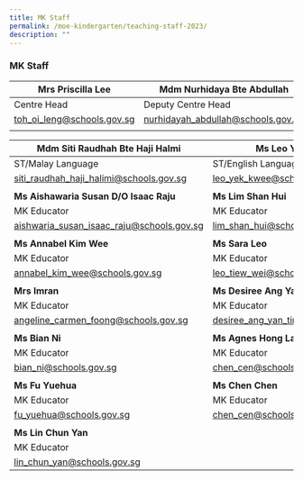 ```yaml
---
title: MK Staff
permalink: /moe-kindergarten/teaching-staff-2023/
description: ""
---
```

### **MK Staff**
| **Mrs Priscilla Lee** | **Mdm Nurhidaya Bte Abdullah**|
| -------- | -------- |
| Centre Head   | Deputy Centre Head| 
| [toh_oi_leng@schools.gov.sg](mailto:toh_oi_leng@schools.gov.sg) | [nurhidayah_abdullah@schools.gov.sg](mailto:nurhidayah\_abdullah@schools.gov.sg)|
|     |    |     |

| **Mdm Siti Raudhah Bte Haji Halmi** | **Ms Leo Yek Kwee** | **Ms Vetharupeni Thanalan Rubi** |
| -------- | -------- | -------- |
| ST/Malay Language   | ST/English Language    | MK Educator 
| [siti\_raudhah\_haji\_halimi@schools.gov.sg](mailto:siti_raudhah_haji_halimi@schools.gov.sg) | [leo\_yek\_kwee@schools.gov.sg](mailto:leo_yek_kwee@schools.gov.sg) | [vetharupeni\_thanalan@schools.gov.sg](mailto:vetharupeni_thanalan@schools.gov.sg/) |
|     |    |     |
| **Ms Aishawaria Susan D/O Isaac Raju** | **Ms Lim Shan Hui** | **Naasiha Bte Reduan** |
| MK Educator   | MK Educator      | MK Educator      |
| [aishwaria\_susan\_isaac\_raju@schools.gov.sg](mailto:aishwaria_susan_isaac_raju@schools.gov.sg) | [lim\_shan\_hui@schools.gov.sg](mailto:lim_shan_hui@schools.gov.sg) | [naasiha\_reduan@schools.gov.sg](mailto:naasiha_reduan@schools.gov.sg) | 
|     |    |     |
| **Ms Annabel Kim Wee**  | **Ms Sara Leo**    | **Ms Leck Chi Ling**   |
| MK Educator     | MK Educator     | MK Educator    |
[annabel\_kim\_wee@schools.gov.sg](mailto:annabel_kim_wee@schools.gov.sg) | [leo\_tiew\_wei@schools.gov.sg](mailto:leo_tiew_wei@schools.gov.sg) | [leck\_chi\_ling@schools.gov.sg](mailto:leck_chi_ling@schools.gov.sg) | 
|     |    |     |
| **Mrs Imran**    | **Ms Desiree Ang Yan Ting**    | **Ms Bavani D/O Subramaniam**     |
| MK Educator    | MK Educator    | MK Educator   |
[angeline\_carmen\_foong@schools.gov.sg](mailto:angeline_carmen_foong@schools.gov.sg) | [desiree\_ang\_yan\_ting@schools.gov.sg](mailto:desiree_Ang_Yan_Ting@schools.gov.sg) |[bavani\_subramaniam@schools.gov.sg](mailto:bavani_subramaniam@schools.gov.sg) | 
|     |    |     |
| **Ms Bian Ni**   | **Ms Agnes Hong Lai Fun**    | **Ms Sun Biling**     |
| MK Educator  | MK Educator    | MK Educator |
| [bian\_ni@schools.gov.sg](mailto:bian_ni@schools.gov.sg) |[chen\_cen@schools.gov.sg](mailto:chen_cen@schools.gov.sg) | [yong\_moi\_ling@schools.gov.sg](mailto:yong_moi_ling@schools.gov.sg) | 
|     |    |     |
| **Ms Fu Yuehua**     | **Ms Chen Chen**   | **Ms Yong Moi Ling**    |
| MK Educator   | MK Educator | MK Educator   |
| [fu\_yuehua@schools.gov.sg](mailto:fu_yuehua@schools.gov.sg) | [chen\_cen@schools.gov.sg](mailto:chen_cen@schools.gov.sg) | [yong\_moi\_ling@schools.gov.sg](mailto:yong_moi_ling@schools.gov.sg) | 
|     |    |     |
| **Ms Lin Chun Yan**  |   
|MK Educator    |   
| [lin\_chun\_yan@schools.gov.sg](mailto:lin_chun_yan@schools.gov.sg)